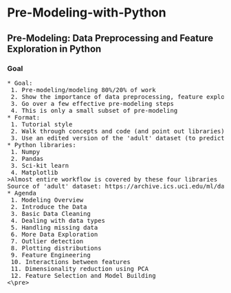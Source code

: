 # Pre-Modeling-with-Python

## Pre-Modeling: Data Preprocessing and Feature Exploration in Python
### Goal
<pre>
* Goal:
 1. Pre-modeling/modeling 80%/20% of work 
 2. Show the importance of data preprocessing, feature exploration, and feature engineering on model performace
 3. Go over a few effective pre-modeling steps
 4. This is only a small subset of pre-modeling
* Format:
 1. Tutorial style
 2. Walk through concepts and code (and point out libraries)
 3. Use an edited version of the 'adult' dataset (to predict income) with the objective of building a binary classification model
* Python libraries:
 1. Numpy
 2. Pandas
 3. Sci-kit learn
 4. Matplotlib
>Almost entire workflow is covered by these four libraries
Source of 'adult' dataset: <link>https://archive.ics.uci.edu/ml/datasets/Adult <\link>
* Agenda
 1. Modeling Overview
 2. Introduce the Data
 3. Basic Data Cleaning
 4. Dealing with data types
 5. Handling missing data
 6. More Data Exploration
 7. Outlier detection
 8. Plotting distributions
 9. Feature Engineering
 10. Interactions between features
 11. Dimensionality reduction using PCA
 12. Feature Selection and Model Building
<\pre>